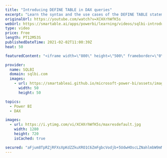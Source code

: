 ```yaml
---
title: "Introducing DEFINE TABLE in DAX queries"
excerpt: "Learn the syntax and the use cases of the DEFINE TABLE statement in DAX. Article and download: https://sql.bi/696241/?aff=yt This syntax has been introduced in DAX since December 2020 and can be used in DAX queries only.  How to learn DAX: https://www.sqlbi.com/guides/dax/?aff=yt The definitive guide"
originalUrl: https://youtube.com/watch?v=XCHXrhWfK5s
webUrl: https://smartable.ai/apps/powerbi/learning/videos/sqlbi-introducing-define-table-in-dax-queries/
type: video
price: Free
length: PT12M53S
publishedDateTime: 2021-02-02T11:00:39Z
heat: 50

featuredContent: "<iframe width=\"800\" height=\"500\" frameborder=\"0\" src=\"https://www.youtube.com/embed/XCHXrhWfK5s\" allow=\"accelerometer; autoplay; encrypted-media; gyroscope; picture-in-picture\" allowfullscreen></iframe>"

provider:
  name: SQLBI
  domain: sqlbi.com
  images:
    - url: https://smartableai.github.io/microsoft-power-bi/assets/images/organizations/sqlbi.com-50x50.jpg
      width: 50
      height: 50

topics:
  - Power BI
  - DAX

images:
  - url: https://i.ytimg.com/vi/XCHXrhWfK5s/maxresdefault.jpg
    width: 1280
    height: 720
    isCached: true

secured: "aFjum8TpRZjRFXsXpKdZZkuXRO1C6ZmFgbcVodjb+5UdwHOscLZNahlmbW9mM+JdACcvsK9QCMuTbZj1cJU4RiZi+7vacyIKss0XawpIxxfJxb6MmKiqWHXF5NoWKMbPr8cgblB4+rMW3AXkbXp8vh6RQ3Np9yYVLo8jlP2uaGO8WGbOIbbQAvwS203hH6eL0+34xiMyX+Hv5dEuiCpXmesRxFpVGkduAmyqm+y6oNLlMBL+9OelXS3b9IDwjmCW3XXEjn/qrHuaZb8qaRsYaCLdNxYjmKSRmJlP51AFOuAYd7dVpM0gh2d495crYrqqMyOBSqDa4i8c2OgeNyOhQnn1p5eJyFaBUxVKMaZalYcciTlikCEd/1J3XDgqNsRCoal+sZ7G5MzFWanKL+0FTP8oEe60VXo+GqQr1ETzRLU=;bjbQRQh7xKF+sxmbbvrs5Q=="
---
```


